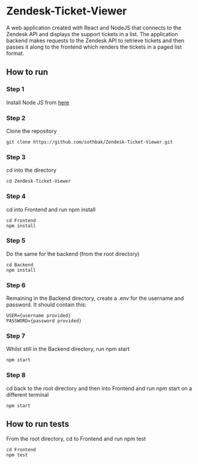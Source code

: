 # Zendesk-Ticket-Viewer

A web application created with React and NodeJS that connects to the Zendesk API and displays the support tickets in a list. The application backend makes requests to the Zendesk API to retrieve tickets and then passes it along to the frontend which renders the tickets in a paged list format.

## How to run

### Step 1
Install Node JS from [here](https://nodejs.org/en/download/)

### Step 2
Clone the repository
```
git clone https://github.com/sothbak/Zendesk-Ticket-Viewer.git
```

### Step 3
cd into the directory
```
cd Zendesk-Ticket-Viewer
```

### Step 4
cd into Frontend and run npm install
```
cd Frontend
npm install
```

### Step 5
Do the same for the backend
(from the root directory)
```
cd Backend
npm install
```

### Step 6
Remaining in the Backend directory, create a .env for the username and password. It should contain this:
```
USER={username provided}
PASSWORD={password provided}
```

### Step 7
Whilst still in the Backend directory, run npm start
```
npm start
```

### Step 8
cd back to the root directory and then into Frontend and run npm start on a different terminal
```
npm start
```

## How to run tests
From the root directory, cd to Frontend and run npm test
```
cd Frontend
npm test
```


